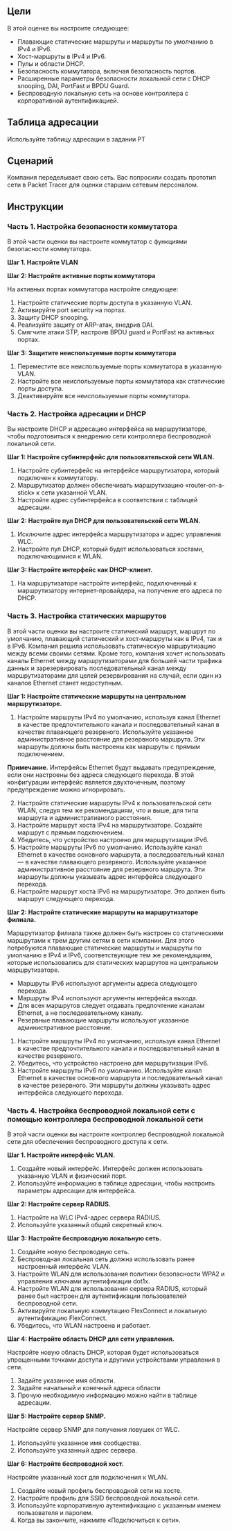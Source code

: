 ## Цели

В этой оценке вы настроите следующее:

* Плавающие статические маршруты и маршруты по умолчанию в IPv4 и IPv6.
* Хост-маршруты в IPv4 и IPv6.
* Пулы и области DHCP.
* Безопасность коммутатора, включая безопасность портов.
* Расширенные параметры безопасности локальной сети с DHCP snooping, DAI, PortFast и BPDU Guard.
* Беспроводную локальную сеть на основе контроллера с корпоративной аутентификацией.

## Таблица адресации

Используйте таблицу адресации в задании PT

## Сценарий

Компания переделывает свою сеть. Вас попросили создать прототип сети в Packet Tracer для оценки старшим сетевым персоналом.

## Инструкции

### Часть 1. Настройка безопасности коммутатора

В этой части оценки вы настроите коммутатор с функциями безопасности коммутатора.

**Шаг 1. Настройте VLAN**

**Шаг 2: Настройте активные порты коммутатора**

На активных портах коммутатора настройте следующее:
1. Настройте статические порты доступа в указанную VLAN.
2. Активируйте port security на портах.
3. Защиту DHCP snooping.
4. Реализуйте защиту от ARP-атак, внедрив DAI.
5. Смягчите атаки STP, настроив BPDU guard и PortFast на активных портах.


**Шаг 3: Защитите неиспользуемые порты коммутатора**

1. Переместите все неиспользуемые порты коммутатора в указанную VLAN.
2. Настройте все неиспользуемые порты коммутатора как статические порты доступа.
3. Деактивируйте все неиспользуемые порты коммутатора.

### Часть 2. Настройка адресации и DHCP

Вы настроите DHCP и адресацию интерфейса на маршрутизаторе, чтобы подготовиться к внедрению сети контроллера беспроводной локальной сети.

**Шаг 1: Настройте субинтерфейс для пользовательской сети WLAN.**

1. Настройте субинтерфейс на интерфейсе маршрутизатора, который подключен к коммутатору.
2. Маршрутизатор должен обеспечивать маршрутизацию «router-on-a-stick» к сети указанной VLAN.
3. Настройте адрес субинтерфейса в соответствии с таблицей адресации.


**Шаг 2: Настройте пул DHCP для пользовательской сети WLAN.**

1. Исключите адрес интерфейса маршрутизатора и адрес управления WLC.
2. Настройте пул DHCP, который будет использоваться хостами, подключающимися к WLAN.


**Шаг 3: Настройте интерфейс как DHCP-клиент.**

1. На маршрутизаторе настройте интерфейс, подключенный к маршрутизатору интернет-провайдера, на получение его адреса по DHCP.

### Часть 3. Настройка статических маршрутов

В этой части оценки вы настроите статический маршрут, маршрут по умолчанию, плавающий статический и хост-маршруты как в IPv4, так и в IPv6. Компания решила использовать статическую маршрутизацию между всеми своими сетями. Кроме того, компания хочет использовать каналы Ethernet между маршрутизаторами для большей части трафика данных и зарезервировать последовательный канал между маршрутизаторами для целей резервирования на случай, если один из каналов Ethernet станет недоступным. 

**Шаг 1: Настройте статические маршруты на центральном маршрутизаторе.**

1. Настройте маршруты IPv4 по умолчанию, используя канал Ethernet в качестве предпочтительного канала и последовательный канал в качестве плавающего резервного. Используйте указанное административное расстояние для резервного маршрута. Эти маршруты должны быть настроены как маршруты с прямым подключением.


**Примечание.** Интерфейсы Ethernet будут выдавать предупреждение, если они настроены без адреса следующего перехода. В этой конфигурации интерфейс является двухточечным, поэтому предупреждение можно игнорировать.

2. Настройте статические маршруты IPv4 к пользовательской сети WLAN, следуя тем же рекомендациям, что и выше, для типа маршрута и административного расстояния.
3. Настройте маршрут хоста IPv4 на маршрутизаторе. Создайте маршрут с прямым подключением.
4. Убедитесь, что устройство настроено для маршрутизации IPv6.
5. Настройте маршруты IPv6 по умолчанию. Используйте канал Ethernet в качестве основного маршрута, а последовательный канал — в качестве плавающего резервного. Используйте указанное административное расстояние для резервного маршрута. Эти маршруты должны указывать адрес интерфейса следующего перехода.
6. Настройте маршрут хоста IPv6 на маршрутизаторе. Это должен быть маршрут следующего перехода.

**Шаг 2: Настройте статические маршруты на маршрутизаторе филиала.**

Маршрутизатор филиала также должен быть настроен со статическими маршрутами к трем другим сетям в сети компании. Для этого потребуются плавающие статические маршруты и маршруты по умолчанию в IPv4 и IPv6, соответствующие тем же рекомендациям, которые использовались для статических маршрутов на центральном маршрутизаторе.

* Маршруты IPv6 используют аргументы адреса следующего перехода.
* Маршруты IPv4 используют аргументы интерфейса выхода.
* Для всех маршрутов следует отдавать предпочтение каналам Ethernet, а не последовательному каналу.
* Резервные плавающие маршруты используют указанное административное расстояние.


1. Настройте маршруты IPv4 по умолчанию, используя канал Ethernet в качестве предпочтительного канала и последовательный канал в качестве резервного.
2. Убедитесь, что устройство настроено для маршрутизации IPv6.
3. Настройте маршруты IPv6 по умолчанию. Используйте канал Ethernet в качестве основного маршрута и последовательный канал в качестве резервного. Эти маршруты должны указывать адрес интерфейса следующего перехода.

### Часть 4. Настройка беспроводной локальной сети с помощью контроллера беспроводной локальной сети

В этой части оценки вы настроите контроллер беспроводной локальной сети для обеспечения беспроводного доступа к сети.

**Шаг 1. Настройте интерфейс VLAN.**

1. Создайте новый интерфейс. Интерфейс должен использовать указанную VLAN и физический порт.
2. Используйте информацию в таблице адресации, чтобы настроить параметры адресации для интерфейса.


**Шаг 2: Настройте сервер RADIUS.**

1. Настройте на WLC IPv4-адрес сервера RADIUS.
2. Используйте указанный общий секретный ключ.


**Шаг 3: Настройте беспроводную локальную сеть.**

1. Создайте новую беспроводную сеть.
2. Беспроводная локальная сеть должна использовать ранее настроенный интерфейс VLAN.
3. Настройте WLAN для использования политики безопасности WPA2 и управления ключами аутентификации dot1x.
4. Настройте WLAN для использования сервера RADIUS, который ранее был настроен для аутентификации пользователей беспроводной сети.
5. Активируйте локальную коммутацию FlexConnect и локальную аутентификацию FlexConnect.
6. Убедитесь, что WLAN настроена и работает.


**Шаг 4: Настройте область DHCP для сети управления.**

Настройте новую область DHCP, которая будет использоваться упрощенными точками доступа и другими устройствами управления в сети.
1. Задайте указанное имя области.
2. Задайте начальный и конечный адреса области
3. Прочую необходимую информацию можно найти в таблице адресации.


**Шаг 5: Настройте сервер SNMP.**

Настройте сервер SNMP для получения ловушек от WLC.
1. Используйте указанное имя сообщества.
2. Используйте указанный адрес сервера.


**Шаг 6: Настройте беспроводной хост.**

Настройте указанный хост для подключения к WLAN.

1. Создайте новый профиль беспроводной сети на хосте.
2. Настройте профиль для SSID беспроводной локальной сети.
3. Используйте корпоративную аутентификацию с указанным именем пользователя и паролем.
4. Когда вы закончите, нажмите «Подключиться к сети».